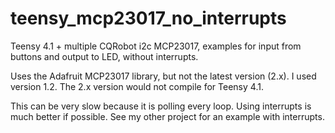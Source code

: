 # teensy_mcp23017_no_interrupts
Teensy 4.1 + multiple CQRobot i2c MCP23017, examples for input from buttons and output to LED, without interrupts.

Uses the Adafruit MCP23017 library, but not the latest version (2.x). I used version 1.2. The 2.x version would not compile for Teensy 4.1.

This can be very slow because it is polling every loop. Using interrupts is much better if possible. See my other
project for an example with interrupts.
